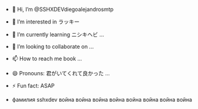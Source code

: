 - 👋 Hi, I’m @SSHXDEVdiegoalejandrosmtp
- 👀 I’m interested in  ラッキー
- 🌱 I’m currently learning   ニシキヘビ    ...
- 💞️ I’m looking to collaborate on ...
- 📫 How to reach me book  ...
- 😄 Pronouns:    君がいてくれて良かった ...
- ⚡ Fun fact:   ASAP

-    фамилия sshxdev              война      война                война       война                      война                  война                война         война        
